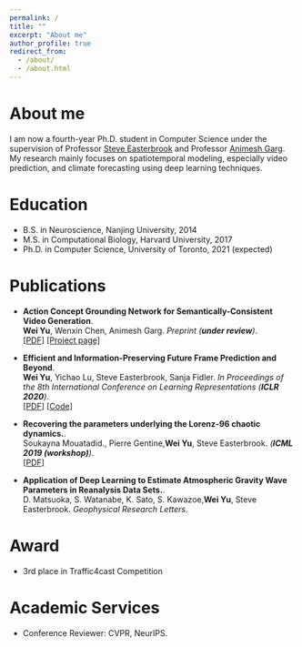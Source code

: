```yaml
---
permalink: /
title: ""
excerpt: "About me"
author_profile: true
redirect_from: 
  - /about/
  - /about.html
---
```




About me
======
I am now a fourth-year Ph.D. student in Computer Science under the supervision of Professor [Steve Easterbrook](http://www.cs.toronto.edu/~sme/) and Professor [Animesh Garg](https://animesh.garg.tech/). My research mainly focuses on spatiotemporal modeling, especially video prediction, and climate forecasting using deep learning techniques.


Education
======
* B.S. in Neuroscience, Nanjing University, 2014
* M.S. in Computational Biology, Harvard University, 2017
* Ph.D. in Computer Science, University of Toronto, 2021 (expected)


Publications
======

* <b>Action Concept Grounding Network for Semantically-Consistent Video Generation</b>. <br>
<b>Wei Yu</b>, Wenxin Chen, Animesh Garg. <i> Preprint (**under review**)</i>.<br>
[[PDF]](https://openreview.net/pdf?id=4_57x7xhymn)
[[Project page]](https://iclr-acgn.github.io/ACGN/)


* <b>Efficient and Information-Preserving Future Frame Prediction and Beyond</b>. <br>
<b>Wei Yu</b>, Yichao Lu, Steve Easterbrook, Sanja Fidler. <i>In Proceedings of the 8th International Conference on Learning Representations (**ICLR 2020**)</i>.<br>
[[PDF]](https://openreview.net/pdf?id=B1eY_pVYvB)
[[Code]](https://github.com/gnosisyuw/CrevNet-Traffic4cast)

* <b>Recovering the parameters underlying the Lorenz-96 chaotic dynamics.</b>. <br>
Soukayna Mouatadid., Pierre Gentine,<b>Wei Yu</b>, Steve Easterbrook. <i>(**ICML 2019 (workshop)**)</i>.<br>
[[PDF]](https://arxiv.org/pdf/1906.06786.pdf)

* <b>Application of Deep Learning to
Estimate Atmospheric Gravity Wave Parameters in Reanalysis Data Sets.</b>. <br>
D. Matsuoka, S. Watanabe, K. Sato, S. Kawazoe,<b>Wei Yu</b>, Steve Easterbrook. <i>Geophysical Research Letters</i>.<br>


Award
======
* 3rd place in Traffic4cast Competition

Academic Services
======
* Conference Reviewer: CVPR, NeurIPS.


